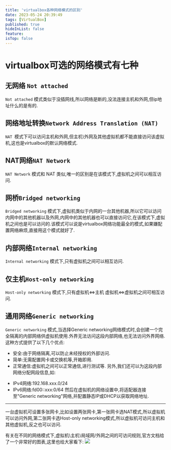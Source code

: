 ```yaml
---
title: 'virtualbox各种网络模式的区别'
date: 2023-05-24 20:39:49
tags: [VirtualBox]
published: true
hideInList: false
feature: 
isTop: false
---
```

# virtualbox可选的网络模式有七种

## 无网络 `Not attached`

`Not attached` 模式类似于没插网线,所以网络是断的,没法连接主机和外网,但ip地址什么的是有的.

## 网络地址转换`Network Address Translation (NAT)`

`NAT `模式下可以访问主机和外网,但主机\外网及其他虚拟机都不能直接访问该虚拟机,这也是virtualbox的默认网络模式.

## NAT网络`NAT Network`

`NAT Network` 模式和 NAT 类似,唯一的区别是在该模式下,虚拟机之间可以相互访问.

## 网桥`Bridged networking`

`Bridged networking` 模式下,虚拟机类似于内网的一台其他机器,所以它可以访问内网中的其他机器以及外网,内网中的其他机器也可以直接访问它,在该模式下,虚拟机之间也是可以访问的.该模式可以说是virtualbox网络功能最全的模式,如果嫌配置网络麻烦,直接用这个模式就好了.

## 内部网络`Internal networking`

`Internal networking` 模式下,只有虚拟机之间可以相互访问.

## 仅主机`Host-only networking`

`Host-only networking` 模式下,只有虚拟机<=>主机 虚拟机<=>虚拟机之间可相互访问.

## 通用网络`Generic networking`

`Generic networking` 模式,当选择Generic networking网络模式时,会创建一个完全隔离的内部网络供虚拟机使用.外界无法访问这段内部网络,也无法访问外界网络.
  这种方式提供了以下几个优点:

+ 安全:由于网络隔离,可以防止未经授权的外部访问.
+ 简单:无需配置网卡或交换机等,开箱即用.
+ 正常通信:虚拟机之间可以正常通信,进行测试等.
另外,我们还可以为这段内部网络分配网段信息,如:
- IPv4网络:192.168.xxx.0/24
- IPv6网络:fd00::xxx:0/64
然后在虚拟机的网络设置中,将适配器连接至"Generic networking"网络,并配置静态IP或DHCP以获取网络地址.

---- 

一台虚拟机可设置多张网卡,比如设置两张网卡,第一张网卡选NAT模式,所以虚拟机可以访问外网,第二张网卡选Host-only networking模式,所以虚拟机可访问主机和其他虚拟机,反之也可以访问.

有关在不同的网络模式下,虚拟机\主机\局域网/外网之间的可访问规则,官方文档给了一个非常好的图表,这里也给大家看下:
![](https://ask.qcloudimg.com/http-save/yehe-5449215/mh64wznhht.png)